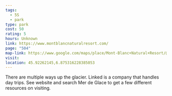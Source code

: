 ```yaml
---
tags:
  - 5S
  - park
type: park
cost: 50
rating: 5
hours: Unknown
link: https://www.montblancnaturalresort.com/
page: "504"
map-link: https://www.google.com/maps/place/Mont-Blanc+Natural+Resort/@45.9225073,6.8749646,18.75z/data=!3m1!5s0x47894e79beefbc65:0xa8f904a5a17df94f!4m6!3m5!1s0x47894e704815b249:0x2db031a7e18a88e8!8m2!3d45.9226059!4d6.8753456!16s%2Fg%2F1tfpnld4?entry=ttu&g_ep=EgoyMDI0MTAwMi4xIKXMDSoASAFQAw%3D%3D
visit: 
location: 45.92262145,6.875316228385053
---
```

There are multiple ways up the glacier. Linked is a company that handles day trips. See website and search Mer de Glace to get a few different resources on visiting.